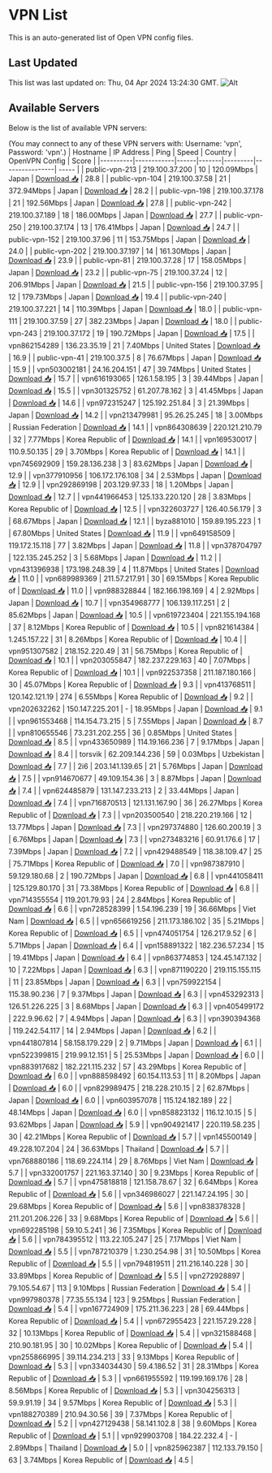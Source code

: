 # VPN List

This is an auto-generated list of Open VPN config files.

## Last Updated

This list was last updated on: Thu, 04 Apr 2024 13:24:30 GMT.
![Alt](https://repobeats.axiom.co/api/embed/186b98318ef1479477931607c1ad7d823f12451f.svg "Repobeats analytics image")

## Available Servers

Below is the list of available VPN servers:

(You may connect to any of these VPN servers with: Username: 'vpn', Password: 'vpn'.)
| Hostname | IP Address | Ping | Speed | Country | OpenVPN Config | Score |
|----------|------------|------|-------|---------|----------------| ----- |
| public-vpn-213 | 219.100.37.200 | 10 | 120.09Mbps | Japan | [Download 📥](./configs/server_0_JP.ovpn) | 28.8 |
| public-vpn-104 | 219.100.37.58 | 21 | 372.94Mbps | Japan | [Download 📥](./configs/server_1_JP.ovpn) | 28.2 |
| public-vpn-198 | 219.100.37.178 | 21 | 192.56Mbps | Japan | [Download 📥](./configs/server_2_JP.ovpn) | 27.8 |
| public-vpn-242 | 219.100.37.189 | 18 | 186.00Mbps | Japan | [Download 📥](./configs/server_3_JP.ovpn) | 27.7 |
| public-vpn-250 | 219.100.37.174 | 13 | 176.41Mbps | Japan | [Download 📥](./configs/server_4_JP.ovpn) | 24.7 |
| public-vpn-152 | 219.100.37.96 | 11 | 153.75Mbps | Japan | [Download 📥](./configs/server_5_JP.ovpn) | 24.0 |
| public-vpn-202 | 219.100.37.197 | 14 | 161.30Mbps | Japan | [Download 📥](./configs/server_6_JP.ovpn) | 23.9 |
| public-vpn-81 | 219.100.37.28 | 17 | 158.05Mbps | Japan | [Download 📥](./configs/server_7_JP.ovpn) | 23.2 |
| public-vpn-75 | 219.100.37.24 | 12 | 206.91Mbps | Japan | [Download 📥](./configs/server_8_JP.ovpn) | 21.5 |
| public-vpn-156 | 219.100.37.95 | 12 | 179.73Mbps | Japan | [Download 📥](./configs/server_9_JP.ovpn) | 19.4 |
| public-vpn-240 | 219.100.37.221 | 14 | 110.39Mbps | Japan | [Download 📥](./configs/server_10_JP.ovpn) | 18.0 |
| public-vpn-111 | 219.100.37.59 | 27 | 382.23Mbps | Japan | [Download 📥](./configs/server_11_JP.ovpn) | 18.0 |
| public-vpn-243 | 219.100.37.172 | 19 | 190.72Mbps | Japan | [Download 📥](./configs/server_12_JP.ovpn) | 17.5 |
| vpn862154289 | 136.23.35.19 | 21 | 7.40Mbps | United States | [Download 📥](./configs/server_13_US.ovpn) | 16.9 |
| public-vpn-41 | 219.100.37.5 | 8 | 76.67Mbps | Japan | [Download 📥](./configs/server_14_JP.ovpn) | 15.9 |
| vpn503002181 | 24.16.204.151 | 47 | 39.74Mbps | United States | [Download 📥](./configs/server_15_US.ovpn) | 15.7 |
| vpn616193065 | 126.1.58.195 | 3 | 39.44Mbps | Japan | [Download 📥](./configs/server_16_JP.ovpn) | 15.5 |
| vpn301325752 | 61.207.78.162 | 3 | 41.45Mbps | Japan | [Download 📥](./configs/server_17_JP.ovpn) | 14.6 |
| vpn972315247 | 125.192.251.84 | 3 | 21.39Mbps | Japan | [Download 📥](./configs/server_18_JP.ovpn) | 14.2 |
| vpn213479981 | 95.26.25.245 | 18 | 3.00Mbps | Russian Federation | [Download 📥](./configs/server_19_RU.ovpn) | 14.1 |
| vpn864308639 | 220.121.210.79 | 32 | 7.77Mbps | Korea Republic of | [Download 📥](./configs/server_20_KR.ovpn) | 14.1 |
| vpn169530017 | 110.9.50.135 | 29 | 3.70Mbps | Korea Republic of | [Download 📥](./configs/server_21_KR.ovpn) | 14.1 |
| vpn745692909 | 159.28.136.238 | 3 | 83.62Mbps | Japan | [Download 📥](./configs/server_22_JP.ovpn) | 12.9 |
| vpn377910956 | 106.172.176.108 | 34 | 2.53Mbps | Japan | [Download 📥](./configs/server_23_JP.ovpn) | 12.9 |
| vpn292869198 | 203.129.97.33 | 18 | 1.20Mbps | Japan | [Download 📥](./configs/server_24_JP.ovpn) | 12.7 |
| vpn441966453 | 125.133.220.120 | 28 | 3.83Mbps | Korea Republic of | [Download 📥](./configs/server_25_KR.ovpn) | 12.5 |
| vpn322603727 | 126.40.56.179 | 3 | 68.67Mbps | Japan | [Download 📥](./configs/server_26_JP.ovpn) | 12.1 |
| byza881010 | 159.89.195.223 | 1 | 67.80Mbps | United States | [Download 📥](./configs/server_27_US.ovpn) | 11.9 |
| vpn649158509 | 119.172.15.118 | 77 | 3.82Mbps | Japan | [Download 📥](./configs/server_28_JP.ovpn) | 11.8 |
| vpn378704797 | 122.135.245.252 | 3 | 5.68Mbps | Japan | [Download 📥](./configs/server_29_JP.ovpn) | 11.2 |
| vpn431396938 | 173.198.248.39 | 4 | 11.87Mbps | United States | [Download 📥](./configs/server_30_US.ovpn) | 11.0 |
| vpn689989369 | 211.57.217.91 | 30 | 69.15Mbps | Korea Republic of | [Download 📥](./configs/server_31_KR.ovpn) | 11.0 |
| vpn988328844 | 182.166.198.169 | 4 | 2.92Mbps | Japan | [Download 📥](./configs/server_32_JP.ovpn) | 10.7 |
| vpn354968777 | 106.139.117.251 | 2 | 85.62Mbps | Japan | [Download 📥](./configs/server_33_JP.ovpn) | 10.5 |
| vpn619723404 | 221.155.194.168 | 37 | 8.12Mbps | Korea Republic of | [Download 📥](./configs/server_34_KR.ovpn) | 10.5 |
| vpn821614384 | 1.245.157.22 | 31 | 8.26Mbps | Korea Republic of | [Download 📥](./configs/server_35_KR.ovpn) | 10.4 |
| vpn951307582 | 218.152.220.49 | 31 | 56.75Mbps | Korea Republic of | [Download 📥](./configs/server_36_KR.ovpn) | 10.1 |
| vpn203055847 | 182.237.229.163 | 40 | 7.07Mbps | Korea Republic of | [Download 📥](./configs/server_37_KR.ovpn) | 10.1 |
| vpn922537358 | 211.187.180.166 | 30 | 45.07Mbps | Korea Republic of | [Download 📥](./configs/server_38_KR.ovpn) | 9.3 |
| vpn413768511 | 120.142.121.19 | 274 | 6.55Mbps | Korea Republic of | [Download 📥](./configs/server_39_KR.ovpn) | 9.2 |
| vpn202632262 | 150.147.225.201 | - | 18.95Mbps | Japan | [Download 📥](./configs/server_40_JP.ovpn) | 9.1 |
| vpn961553468 | 114.154.73.215 | 5 | 7.55Mbps | Japan | [Download 📥](./configs/server_41_JP.ovpn) | 8.7 |
| vpn810655546 | 73.231.202.255 | 36 | 0.85Mbps | United States | [Download 📥](./configs/server_42_US.ovpn) | 8.5 |
| vpn433650989 | 114.19.166.236 | 7 | 9.17Mbps | Japan | [Download 📥](./configs/server_43_JP.ovpn) | 8.4 |
| torsvik | 62.209.144.236 | 59 | 0.03Mbps | Uzbekistan | [Download 📥](./configs/server_44_UZ.ovpn) | 7.7 |
| 2i6 | 203.141.139.65 | 21 | 5.76Mbps | Japan | [Download 📥](./configs/server_45_JP.ovpn) | 7.5 |
| vpn914670677 | 49.109.154.36 | 3 | 8.87Mbps | Japan | [Download 📥](./configs/server_46_JP.ovpn) | 7.4 |
| vpn624485879 | 131.147.233.213 | 2 | 33.44Mbps | Japan | [Download 📥](./configs/server_47_JP.ovpn) | 7.4 |
| vpn716870513 | 121.131.167.90 | 36 | 26.27Mbps | Korea Republic of | [Download 📥](./configs/server_48_KR.ovpn) | 7.3 |
| vpn203500540 | 218.220.219.166 | 12 | 13.77Mbps | Japan | [Download 📥](./configs/server_49_JP.ovpn) | 7.3 |
| vpn297374880 | 126.60.200.19 | 3 | 6.76Mbps | Japan | [Download 📥](./configs/server_50_JP.ovpn) | 7.3 |
| vpn273483216 | 60.91.176.6 | 17 | 7.39Mbps | Japan | [Download 📥](./configs/server_51_JP.ovpn) | 7.2 |
| vpn429488549 | 118.38.109.47 | 25 | 75.71Mbps | Korea Republic of | [Download 📥](./configs/server_52_KR.ovpn) | 7.0 |
| vpn987387910 | 59.129.180.68 | 2 | 190.72Mbps | Japan | [Download 📥](./configs/server_53_JP.ovpn) | 6.8 |
| vpn441058411 | 125.129.80.170 | 31 | 73.38Mbps | Korea Republic of | [Download 📥](./configs/server_54_KR.ovpn) | 6.8 |
| vpn714355554 | 119.201.79.93 | 24 | 2.84Mbps | Korea Republic of | [Download 📥](./configs/server_55_KR.ovpn) | 6.6 |
| vpn728528399 | 1.54.196.239 | 19 | 36.66Mbps | Viet Nam | [Download 📥](./configs/server_56_VN.ovpn) | 6.5 |
| vpn656619256 | 211.173.186.102 | 35 | 5.21Mbps | Korea Republic of | [Download 📥](./configs/server_57_KR.ovpn) | 6.5 |
| vpn474051754 | 126.217.9.52 | 6 | 5.71Mbps | Japan | [Download 📥](./configs/server_58_JP.ovpn) | 6.4 |
| vpn158891322 | 182.236.57.234 | 15 | 19.41Mbps | Japan | [Download 📥](./configs/server_59_JP.ovpn) | 6.4 |
| vpn863774853 | 124.45.147.132 | 10 | 7.22Mbps | Japan | [Download 📥](./configs/server_60_JP.ovpn) | 6.3 |
| vpn871190220 | 219.115.155.115 | 11 | 23.85Mbps | Japan | [Download 📥](./configs/server_61_JP.ovpn) | 6.3 |
| vpn759922154 | 115.38.90.236 | 7 | 9.37Mbps | Japan | [Download 📥](./configs/server_62_JP.ovpn) | 6.3 |
| vpn453292313 | 126.51.226.225 | 3 | 8.68Mbps | Japan | [Download 📥](./configs/server_63_JP.ovpn) | 6.3 |
| vpn405499172 | 222.9.96.62 | 7 | 4.94Mbps | Japan | [Download 📥](./configs/server_64_JP.ovpn) | 6.3 |
| vpn390394368 | 119.242.54.117 | 14 | 2.94Mbps | Japan | [Download 📥](./configs/server_65_JP.ovpn) | 6.2 |
| vpn441807814 | 58.158.179.229 | 2 | 9.71Mbps | Japan | [Download 📥](./configs/server_66_JP.ovpn) | 6.1 |
| vpn522399815 | 219.99.12.151 | 5 | 25.53Mbps | Japan | [Download 📥](./configs/server_67_JP.ovpn) | 6.0 |
| vpn883917682 | 182.221.115.232 | 57 | 43.29Mbps | Korea Republic of | [Download 📥](./configs/server_68_KR.ovpn) | 6.0 |
| vpn888598492 | 60.154.113.53 | 11 | 8.20Mbps | Japan | [Download 📥](./configs/server_69_JP.ovpn) | 6.0 |
| vpn829989475 | 218.228.210.15 | 2 | 62.87Mbps | Japan | [Download 📥](./configs/server_70_JP.ovpn) | 6.0 |
| vpn603957078 | 115.124.182.189 | 22 | 48.14Mbps | Japan | [Download 📥](./configs/server_71_JP.ovpn) | 6.0 |
| vpn858823132 | 116.12.10.15 | 5 | 93.62Mbps | Japan | [Download 📥](./configs/server_72_JP.ovpn) | 5.9 |
| vpn904921417 | 220.119.58.235 | 30 | 42.21Mbps | Korea Republic of | [Download 📥](./configs/server_73_KR.ovpn) | 5.7 |
| vpn145500149 | 49.228.107.204 | 24 | 36.63Mbps | Thailand | [Download 📥](./configs/server_74_TH.ovpn) | 5.7 |
| vpn768880186 | 118.69.224.114 | 29 | 8.76Mbps | Viet Nam | [Download 📥](./configs/server_75_VN.ovpn) | 5.7 |
| vpn332001757 | 221.163.37.140 | 30 | 9.23Mbps | Korea Republic of | [Download 📥](./configs/server_76_KR.ovpn) | 5.7 |
| vpn475818818 | 121.158.78.67 | 32 | 6.64Mbps | Korea Republic of | [Download 📥](./configs/server_77_KR.ovpn) | 5.6 |
| vpn346986027 | 221.147.24.195 | 30 | 29.68Mbps | Korea Republic of | [Download 📥](./configs/server_78_KR.ovpn) | 5.6 |
| vpn838378328 | 211.201.206.226 | 33 | 9.68Mbps | Korea Republic of | [Download 📥](./configs/server_79_KR.ovpn) | 5.6 |
| vpn692285198 | 59.10.5.241 | 36 | 7.35Mbps | Korea Republic of | [Download 📥](./configs/server_80_KR.ovpn) | 5.6 |
| vpn784395512 | 113.22.105.247 | 25 | 7.17Mbps | Viet Nam | [Download 📥](./configs/server_81_VN.ovpn) | 5.5 |
| vpn787210379 | 1.230.254.98 | 31 | 10.50Mbps | Korea Republic of | [Download 📥](./configs/server_82_KR.ovpn) | 5.5 |
| vpn794819511 | 211.216.140.228 | 30 | 33.89Mbps | Korea Republic of | [Download 📥](./configs/server_83_KR.ovpn) | 5.5 |
| vpn272928897 | 79.105.54.67 | 113 | 9.10Mbps | Russian Federation | [Download 📥](./configs/server_84_RU.ovpn) | 5.4 |
| vpn997980378 | 77.35.55.134 | 123 | 9.25Mbps | Russian Federation | [Download 📥](./configs/server_85_RU.ovpn) | 5.4 |
| vpn167724909 | 175.211.36.223 | 28 | 69.44Mbps | Korea Republic of | [Download 📥](./configs/server_86_KR.ovpn) | 5.4 |
| vpn672955423 | 221.157.29.228 | 32 | 10.13Mbps | Korea Republic of | [Download 📥](./configs/server_87_KR.ovpn) | 5.4 |
| vpn321588468 | 210.90.181.95 | 30 | 10.02Mbps | Korea Republic of | [Download 📥](./configs/server_88_KR.ovpn) | 5.4 |
| vpn255866995 | 39.114.234.213 | 33 | 9.13Mbps | Korea Republic of | [Download 📥](./configs/server_89_KR.ovpn) | 5.3 |
| vpn334034430 | 59.4.186.52 | 31 | 28.31Mbps | Korea Republic of | [Download 📥](./configs/server_90_KR.ovpn) | 5.3 |
| vpn661955592 | 119.199.169.176 | 28 | 8.56Mbps | Korea Republic of | [Download 📥](./configs/server_91_KR.ovpn) | 5.3 |
| vpn304256313 | 59.9.91.19 | 34 | 9.57Mbps | Korea Republic of | [Download 📥](./configs/server_92_KR.ovpn) | 5.3 |
| vpn188270389 | 210.94.30.56 | 39 | 7.37Mbps | Korea Republic of | [Download 📥](./configs/server_93_KR.ovpn) | 5.2 |
| vpn427129438 | 58.141.102.8 | 38 | 9.60Mbps | Korea Republic of | [Download 📥](./configs/server_94_KR.ovpn) | 5.1 |
| vpn929903708 | 184.22.232.4 | - | 2.89Mbps | Thailand | [Download 📥](./configs/server_95_TH.ovpn) | 5.0 |
| vpn825962387 | 112.133.79.150 | 63 | 3.74Mbps | Korea Republic of | [Download 📥](./configs/server_96_KR.ovpn) | 4.5 |
